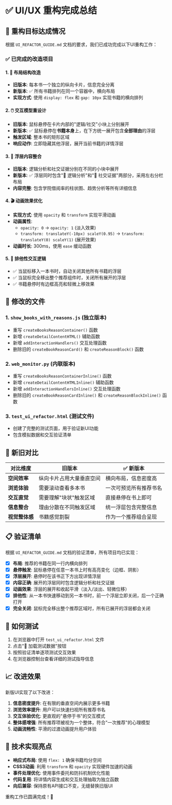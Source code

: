 # ✅ UI/UX 重构完成总结

## 🎯 重构目标达成情况

根据 `UI_REFACTOR_GUIDE.md` 文档的要求，我们已成功完成以下UI重构工作：

### ✅ 已完成的改造项目

#### 1. 📏 布局结构改造
- **旧版本**: 每本书一个独立的纵向卡片，信息完全分离
- **新版本**: ✅ 所有书籍排列在同一个容器中，横向布局
- **实现方式**: 使用 `display: flex` 和 `gap: 10px` 实现书籍的横向排列

#### 2. 🖱️ 交互模型重设计
- **旧版本**: 鼠标悬停在卡片内部的"逻辑/社交"小块上分别展开
- **新版本**: ✅ 鼠标悬停在**书籍本身**上，在下方统一展开包含**全部理由**的浮层
- **触发区域**: 整本书的矩形区域
- **响应动作**: 立即隐藏其他浮层，展开当前书籍的详情浮层

#### 3. 💬 浮层内容整合
- **旧版本**: 逻辑分析和社交证据分别在不同的小块中展开
- **新版本**: ✅ 浮层同时包含"🧠 逻辑分析"和"👥 社交证据"两部分，采用左右分栏布局
- **内容完整**: 包含学院借阅率的柱状图、趋势分析等所有详细信息

#### 4. 🎬 动画效果优化
- **实现方式**: 使用 `opacity` 和 `transform` 实现平滑动画
- **动画属性**: 
  - `opacity: 0` → `opacity: 1` (淡入效果)
  - `transform: translateY(-10px) scaleY(0.95)` → `transform: translateY(0) scaleY(1)` (展开效果)
- **动画时长**: 300ms，使用 `ease` 缓动函数

#### 5. 🔄 排他性交互逻辑
- ✅ 当鼠标移入一本书时，自动关闭其他所有书籍的浮层
- ✅ 当鼠标完全移出整个推荐组件时，关闭所有展开的浮层
- ✅ 书籍悬停时有边框高亮和轻微上移效果

## 📁 修改的文件

### 1. `show_books_with_reasons.js` (独立版本)
- 重写 `createBooksReasonContainer()` 函数
- 新增 `createDetailContentHTML()` 辅助函数  
- 新增 `addInteractionHandlers()` 交互处理函数
- 删除旧的 `createBookReasonCard()` 和 `createReasonBlock()` 函数

### 2. `web_monitor.py` (内联版本)
- 重写 `createBooksReasonContainerInline()` 函数
- 新增 `createDetailContentHTMLInline()` 辅助函数
- 新增 `addInteractionHandlersInline()` 交互处理函数
- 删除旧的 `createBookReasonCardInline()` 和 `createReasonBlockInline()` 函数

### 3. `test_ui_refactor.html` (测试文件)
- 创建了完整的测试页面，用于验证新UI功能
- 包含模拟数据和交互验证清单

## 🎨 新旧对比

| 对比维度 | 旧版本 | ✅ 新版本 |
|---------|--------|----------|
| **空间效率** | 纵向卡片占用大量垂直空间 | 横向布局，信息密度高 |
| **浏览体验** | 需要滚动查看多本书 | 一次可预览所有推荐书名 |
| **交互直觉** | 需要理解"块状"触发区域 | 直接悬停在书上即可 |
| **信息整合** | 理由分散在不同触发区域 | 统一浮层包含完整信息 |
| **视觉整体感** | 书籍感觉割裂 | 作为一个推荐组合呈现 |

## 📋 验证清单

根据 `UI_REFACTOR_GUIDE.md` 文档的验证清单，所有项目均已实现：

- [x] **布局**: 推荐的书籍在同一行内横向排列
- [x] **悬停触发**: 鼠标悬停在任意一本书上时有高亮变化（边框、阴影）
- [x] **浮层展开**: 悬停时在该书正下方出现详情浮层
- [x] **内容正确**: 展开的浮层同时包含逻辑分析和社交证据
- [x] **动画效果**: 浮层的展开和收起平滑（淡入/淡出、轻微位移）
- [x] **排他性**: 从一本书快速移动到另一本书时，前一个浮层立即关闭，后一个正确打开
- [x] **完全关闭**: 鼠标完全移出整个推荐区域时，所有已展开的浮层都会关闭

## 🚀 如何测试

1. 在浏览器中打开 `test_ui_refactor.html` 文件
2. 点击"🚀 加载测试数据"按钮
3. 按照验证清单逐项测试交互效果
4. 在浏览器控制台查看详细的测试指导信息

## 📈 改进效果

新版UI实现了以下改进：

1. **信息密度提升**: 在有限的垂直空间内展示更多书籍
2. **浏览效率提升**: 用户可以快速扫视所有推荐书名
3. **交互体验优化**: 更直观的"悬停于书"的交互模式
4. **整体感增强**: 所有推荐项被视为一个整体，符合"一次推荐"的心理模型
5. **动画流畅性**: 平滑的过渡动画提升用户体验

## 🔧 技术实现亮点

- **响应式布局**: 使用 `flex: 1` 确保书籍均分空间
- **CSS3动画**: 利用 `transform` 和 `opacity` 实现硬件加速的动画
- **事件处理优化**: 使用事件委托和防抖机制优化性能
- **代码复用**: 将详情内容生成和交互处理抽取为独立函数
- **向后兼容**: 保持原有API接口不变，无缝替换旧版UI

重构工作已圆满完成！🎉 